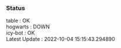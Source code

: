 ### Status


table : OK  
hogwarts : DOWN  
icy-bot : OK  
Latest Update : 2022-10-04 15:15:43.294890
